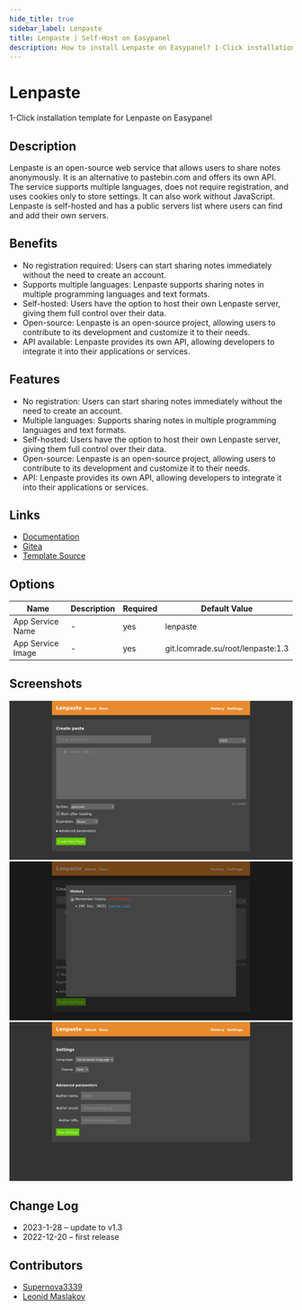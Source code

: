 ```yaml
---
hide_title: true
sidebar_label: Lenpaste
title: Lenpaste | Self-Host on Easypanel
description: How to install Lenpaste on Easypanel? 1-Click installation template for Lenpaste on Easypanel
---
```


<!-- generated -->

# Lenpaste

1-Click installation template for Lenpaste on Easypanel

## Description

Lenpaste is an open-source web service that allows users to share notes anonymously. It is an alternative to pastebin.com and offers its own API. The service supports multiple languages, does not require registration, and uses cookies only to store settings. It can also work without JavaScript. Lenpaste is self-hosted and has a public servers list where users can find and add their own servers.

## Benefits

- No registration required: Users can start sharing notes immediately without the need to create an account.
- Supports multiple languages: Lenpaste supports sharing notes in multiple programming languages and text formats.
- Self-hosted: Users have the option to host their own Lenpaste server, giving them full control over their data.
- Open-source: Lenpaste is an open-source project, allowing users to contribute to its development and customize it to their needs.
- API available: Lenpaste provides its own API, allowing developers to integrate it into their applications or services.

## Features

- No registration: Users can start sharing notes immediately without the need to create an account.
- Multiple languages: Supports sharing notes in multiple programming languages and text formats.
- Self-hosted: Users have the option to host their own Lenpaste server, giving them full control over their data.
- Open-source: Lenpaste is an open-source project, allowing users to contribute to its development and customize it to their needs.
- API: Lenpaste provides its own API, allowing developers to integrate it into their applications or services.

## Links

- [Documentation](https://git.lcomrade.su/root/lenpaste/src/branch/main/docs)
- [Gitea](https://git.lcomrade.su/root/lenpaste)
- [Template Source](https://github.com/easypanel-io/templates/tree/main/templates/lenpaste)

## Options

Name | Description | Required | Default Value
-|-|-|-
App Service Name | - | yes | lenpaste
App Service Image | - | yes | git.lcomrade.su/root/lenpaste:1.3

## Screenshots

![Lenpaste Screenshot](./assets/screenshot1.png)
![Lenpaste Screenshot](./assets/screenshot2.png)
![Lenpaste Screenshot](./assets/screenshot3.png)

## Change Log

- 2023-1-28 – update to v1.3
- 2022-12-20 – first release

## Contributors

- [Supernova3339](https://github.com/Supernova3339)
- [Leonid Maslakov](https://lcomrade.su)
